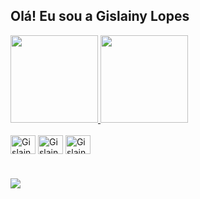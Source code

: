 ## Olá! Eu sou a Gislainy Lopes

<div>
  <a href="https://beacons.ai/rafaballerini">
    <img height="140em" src="https://github-readme-stats.vercel.app/api?username=gislainy-lopes&show_icons=true&theme=dracula&include_all_commits=true&count_private=true"/>
    <img height="140em" src="https://github-readme-stats.vercel.app/api/top-langs/?username=gislainy-lopes&layout=compact&langs_count=16&theme=dracula"/>
  </a>
</div>

<div style="display: inline_block"><br>
  <img align="center" alt="Gislainy-Python" height="30" width="40" src="https://cdn.jsdelivr.net/gh/devicons/devicon@latest/icons/python/python-original.svg">
  <img align="center" alt="Gislainy-Csharp" height="30" width="40" src="https://cdn.jsdelivr.net/gh/devicons/devicon@latest/icons/csharp/csharp-original.svg">
  <img align="center" alt="Gislainy-Java" height="30" width="40" src="https://cdn.jsdelivr.net/gh/devicons/devicon@latest/icons/java/java-original.svg">
</div>

<div> 
  <h1></h1>
  <a href="https://instagram.com/gislainylopess" target="_blank"><img src="https://img.shields.io/badge/-Instagram-%23E4405F?style=for-the-badge&logo=instagram&logoColor=white" target="_blank"></a>
</div>
